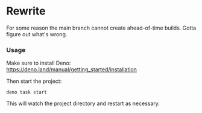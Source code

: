 # Rewrite

For some reason the main branch cannot create ahead-of-time builds. Gotta figure out what's wrong.

### Usage

Make sure to install Deno: https://deno.land/manual/getting_started/installation

Then start the project:

```
deno task start
```

This will watch the project directory and restart as necessary.

